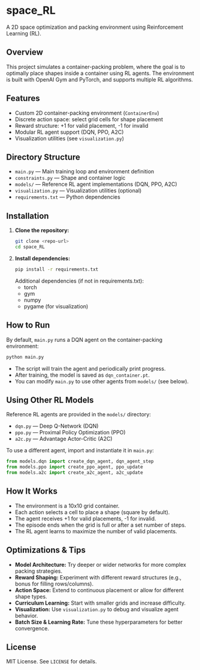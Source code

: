# space_RL

A 2D space optimization and packing environment using Reinforcement Learning (RL).

## Overview
This project simulates a container-packing problem, where the goal is to optimally place shapes inside a container using RL agents. The environment is built with OpenAI Gym and PyTorch, and supports multiple RL algorithms.

## Features
- Custom 2D container-packing environment (`ContainerEnv`)
- Discrete action space: select grid cells for shape placement
- Reward structure: +1 for valid placement, -1 for invalid
- Modular RL agent support (DQN, PPO, A2C)
- Visualization utilities (see `visualization.py`)

## Directory Structure
- `main.py` — Main training loop and environment definition
- `constraints.py` — Shape and container logic
- `models/` — Reference RL agent implementations (DQN, PPO, A2C)
- `visualization.py` — Visualization utilities (optional)
- `requirements.txt` — Python dependencies

## Installation
1. **Clone the repository:**
   ```bash
   git clone <repo-url>
   cd space_RL
   ```
2. **Install dependencies:**
   ```bash
   pip install -r requirements.txt
   ```
   Additional dependencies (if not in requirements.txt):
   - torch
   - gym
   - numpy
   - pygame (for visualization)

## How to Run
By default, `main.py` runs a DQN agent on the container-packing environment:
```bash
python main.py
```

- The script will train the agent and periodically print progress.
- After training, the model is saved as `dqn_container.pt`.
- You can modify `main.py` to use other agents from `models/` (see below).

## Using Other RL Models
Reference RL agents are provided in the `models/` directory:
- `dqn.py` — Deep Q-Network (DQN)
- `ppo.py` — Proximal Policy Optimization (PPO)
- `a2c.py` — Advantage Actor-Critic (A2C)

To use a different agent, import and instantiate it in `main.py`:
```python
from models.dqn import create_dqn_agent, dqn_agent_step
from models.ppo import create_ppo_agent, ppo_update
from models.a2c import create_a2c_agent, a2c_update
```

## How It Works
- The environment is a 10x10 grid container.
- Each action selects a cell to place a shape (square by default).
- The agent receives +1 for valid placements, -1 for invalid.
- The episode ends when the grid is full or after a set number of steps.
- The RL agent learns to maximize the number of valid placements.

## Optimizations & Tips
- **Model Architecture:** Try deeper or wider networks for more complex packing strategies.
- **Reward Shaping:** Experiment with different reward structures (e.g., bonus for filling rows/columns).
- **Action Space:** Extend to continuous placement or allow for different shape types.
- **Curriculum Learning:** Start with smaller grids and increase difficulty.
- **Visualization:** Use `visualization.py` to debug and visualize agent behavior.
- **Batch Size & Learning Rate:** Tune these hyperparameters for better convergence.

## License
MIT License. See `LICENSE` for details.